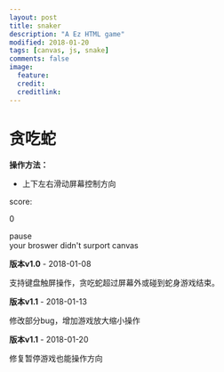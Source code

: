 ```yaml
---
layout: post
title: snaker
description: "A Ez HTML game"
modified: 2018-01-20
tags: [canvas, js, snake]
comments: false
image:
  feature: 
  credit: 
  creditlink: 
---
```



# 贪吃蛇 #

**操作方法：**

 - 上下左右滑动屏幕控制方向

<div class = "main">
	<div class="only">
		<div class = "data">
			<p>score:</p>
			<p id = "scores">0</p>
			<span id = "control" ></span>
		</div>
		<div id="container">
			<div id = "controlText">pause</div>
			<canvas id = "drawenv" style="width:100%;height:100%;">
				your broswer didn't surport canvas
			</canvas>
		</div>
	</div>
</div>
<script src="{{ site.url }}/assets/js/snake.js"></script>


 **版本v1.0**    - 2018-01-08

支持键盘触屏操作，贪吃蛇超过屏幕外或碰到蛇身游戏结束。

 **版本v1.1**    - 2018-01-13

修改部分bug，增加游戏放大缩小操作

 **版本v1.1**    - 2018-01-20

修复暂停游戏也能操作方向